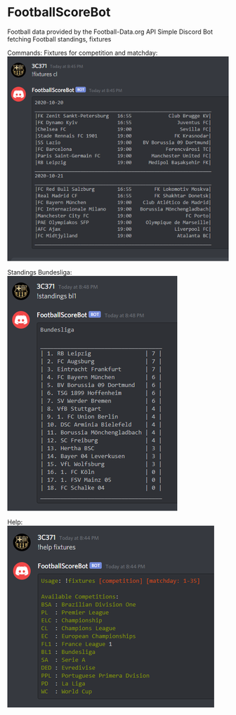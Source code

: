 # FootballScoreBot
Football data provided by the Football-Data.org API
Simple Discord Bot fetching Football standings, fixtures

Commands:
Fixtures for competition and matchday:
![Fixtures](/images/cl_fixtures_current_matchday.png)

Standings Bundesliga:
![Standings](images/standings_bl1.png)

Help:
![Help](images/help_fixtures.png)
